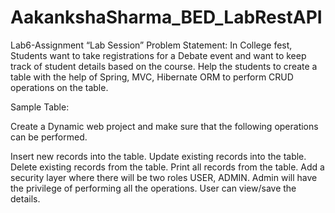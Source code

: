 # AakankshaSharma_BED_LabRestAPI
Lab6-Assignment
“Lab Session”
Problem Statement: 
In College fest, Students want to take registrations for a Debate event and want to keep track of student details based on the course. Help the students to create a table with the help of Spring, MVC, Hibernate ORM to perform CRUD operations on the table.

Sample Table: 



Create a Dynamic web project and make sure that the following operations can be performed.

Insert new records into the table.
Update existing records into the table.
Delete existing records from the table.
Print all records from the table.
Add a security layer where there will be two roles USER, ADMIN.
Admin will have the privilege of performing all the operations.
User can view/save the details.
